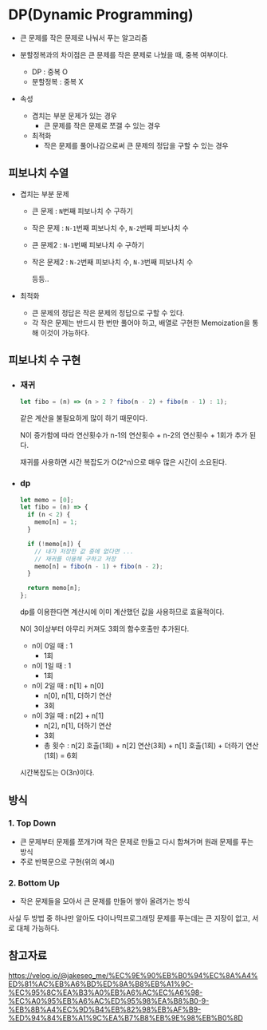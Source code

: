 # DP(Dynamic Programming)

- 큰 문제를 작은 문제로 나눠서 푸는 알고리즘

- 분할정복과의 차이점은 큰 문제를 작은 문제로 나눴을 때, 중복 여부이다.

  - DP : 중복 O
  - 분할정복 : 중복 X

- 속성
  - 겹치는 부분 문제가 있는 경우
    - 큰 문제를 작은 문제로 쪼갤 수 있는 경우
  - 최적화
    - 작은 문제를 풀어나감으로써 큰 문제의 정답을 구할 수 있는 경우

## 피보나치 수열

- 겹치는 부분 문제

  - 큰 문제 : `N`번째 피보나치 수 구하기
  - 작은 문제 : `N-1`번째 피보나치 수, `N-2`번째 피보나치 수
  - 큰 문제2 : `N-1`번째 피보나치 수 구하기
  - 작은 문제2 : `N-2`번째 피보나치 수, `N-3`번째 피보나치 수

    등등..

- 최적화

  - 큰 문제의 정답은 작은 문제의 정답으로 구할 수 있다.
  - 각 작은 문제는 반드시 한 번만 풀어야 하고, 배열로 구현한 Memoization을 통해 이것이 가능하다.

## 피보나치 수 구현

- ### 재귀

  ```js
  let fibo = (n) => (n > 2 ? fibo(n - 2) + fibo(n - 1) : 1);
  ```

  같은 계산을 불필요하게 많이 하기 때문이다.

  N이 증가함에 따라 연산횟수가 n-1의 연산횟수 + n-2의 연산횟수 + 1회가 추가 된다.

  재귀를 사용하면 시간 복잡도가 O(2^n)으로 매우 많은 시간이 소요된다.

- ### dp

  ```js
  let memo = [0];
  let fibo = (n) => {
    if (n < 2) {
      memo[n] = 1;
    }

    if (!memo[n]) {
      // 내가 저장한 값 중에 없다면 ...
      // 재귀를 이용해 구하고 저장
      memo[n] = fibo(n - 1) + fibo(n - 2);
    }

    return memo[n];
  };
  ```

  dp를 이용한다면 계산시에 이미 계산했던 값을 사용하므로 효율적이다.

  N이 3이상부터 아무리 커져도 3회의 함수호출만 추가된다.

  - n이 0일 때 : 1
    - 1회
  - n이 1일 때 : 1
    - 1회
  - n이 2일 때 : n[1] + n[0]
    - n[0], n[1], 더하기 연산
    - 3회
  - n이 3일 때 : n[2] + n[1]
    - n[2], n[1], 더하기 연산
    - 3회
    - 총 횟수 : n[2] 호출(1회) + n[2] 연산(3회) + n[1] 호출(1회) + 더하기 연산(1회) = 6회

  시간복잡도는 O(3n)이다.

## 방식

### 1. Top Down

- 큰 문제부터 문제를 쪼개가며 작은 문제로 만들고 다시 합쳐가며 원래 문제를 푸는 방식
- 주로 반복문으로 구현(위의 예시)

### 2. Bottom Up

- 작은 문제들을 모아서 큰 문제를 만들어 쌓아 올려가는 방식

사실 두 방법 중 하나만 알아도 다이나믹프로그래밍 문제를 푸는데는 큰 지장이 없고, 서로 대체 가능하다.

## 참고자료

https://velog.io/@jakeseo_me/%EC%9E%90%EB%B0%94%EC%8A%A4%ED%81%AC%EB%A6%BD%ED%8A%B8%EB%A1%9C-%EC%95%8C%EA%B3%A0%EB%A6%AC%EC%A6%98-%EC%A0%95%EB%A6%AC%ED%95%98%EA%B8%B0-9-%EB%8B%A4%EC%9D%B4%EB%82%98%EB%AF%B9-%ED%94%84%EB%A1%9C%EA%B7%B8%EB%9E%98%EB%B0%8D
